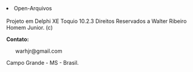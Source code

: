 <!DOCTYPE html>
<html lang="en">
  <head>
    <meta charset="utf-8"></meta>
<body>
<li>Open-Arquivos</li>
<br />
Projeto em Delphi XE Toquio 10.2.3
Direitos Reservados a Walter Ribeiro Homem Junior. (c)
<p><b>Contato: </b><ul>warhjr@gmail.com</ul></p>
<p>Campo Grande - MS - Brasil.</p>
</body>
</html>